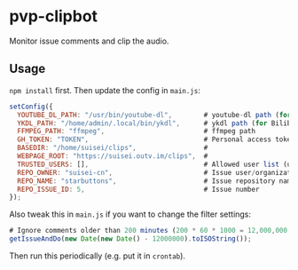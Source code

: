 # pvp-clipbot
Monitor issue comments and clip the audio.

## Usage

`npm install` first. Then update the config in `main.js`:

``` js
setConfig({
  YOUTUBE_DL_PATH: "/usr/bin/youtube-dl",        # youtube-dl path (for YouTube)
  YKDL_PATH: "/home/admin/.local/bin/ykdl",      # ykdl path (for Bilibili)
  FFMPEG_PATH: "ffmpeg",                         # ffmpeg path
  GH_TOKEN: "TOKEN",                             # Personal access token
  BASEDIR: "/home/suisei/clips",                 # 
  WEBPAGE_ROOT: "https://suisei.outv.im/clips",  #
  TRUSTED_USERS: [],                             # Allowed user list (username in all lowercase)
  REPO_OWNER: "suisei-cn",                       # Issue user/organization name
  REPO_NAME: "starbuttons",                      # Issue repository name
  REPO_ISSUE_ID: 5,                              # Issue number
});
```

Also tweak this in `main.js` if you want to change the filter settings:

``` js
# Ignore comments older than 200 minutes (200 * 60 * 1000 = 12,000,000 ms)
getIssueAndDo(new Date(new Date() - 12000000).toISOString());
```

Then run this periodically (e.g. put it in `crontab`).
